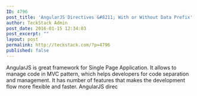 ```yaml
---
ID: 4796
post_title: 'AngularJS Directives &#8211; With or Without Data Prefix'
author: TeckStack Admin
post_date: 2016-01-15 12:34:03
post_excerpt: ""
layout: post
permalink: http://teckstack.com/?p=4796
published: false
---
```

AngularJS is great framework for Single Page Application. It allows to manage code in MVC pattern, which helps developers for code separation and management. It has number of features that makes the development flow more flexible and faster. AngularJS direc

&nbsp;